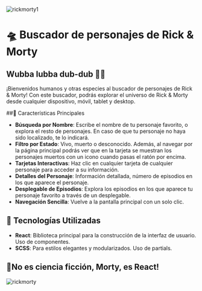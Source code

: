 ![rickmorty1](https://github.com/Adalab/modulo-3-evaluacion-final-elena-alcaraz/assets/156465486/5f279d71-6be1-4b05-bd8a-e186166a4f7b)


# 🛸 Buscador de personajes de Rick & Morty

## Wubba lubba dub-dub 🧟‍♂️
¡Bienvenidos humanos y otras especies al buscador de personajes de Rick & Morty! 
Con este buscador, podrás explorar el universo de Rick & Morty desde cualquier dispositivo, móvil, tablet y desktop.

##🚀 Características Principales
- **Búsqueda por Nombre**: Escribe el nombre de tu personaje favorito, o explora el resto de personajes. En caso de que tu personaje no haya sido localizado, te lo indicará. 
- **Filtro por Estado**: Vivo, muerto o desconocido. Además, al navegar por la página principal podrás ver que en la tarjeta se muestran los personajes muertos con un icono cuando pasas el ratón por encima. 
- **Tarjetas Interactivas**: Haz clic en cualquier tarjeta de cualquier personaje para acceder a su información. 
- **Detalles del Personaje**: Información detallada, número de episodios en los que aparece el personaje.  
- **Desplegable de Episodios**: Explora los episodios en los que aparece tu personaje favorito a través de un desplegable.
- **Navegación Sencilla**: Vuelve a la pantalla principal con un solo clic.

## 🔧 Tecnologías Utilizadas

- **React**: Biblioteca principal para la construcción de la interfaz de usuario. Uso de componentes.
- **SCSS**: Para estilos elegantes y modularizados. Uso de partials. 

## 💬No es ciencia ficción, Morty, es React! 
![rickmorty](https://github.com/Adalab/modulo-3-evaluacion-final-elena-alcaraz/assets/156465486/7ff53517-0e84-422e-b503-26585f6bc541)

